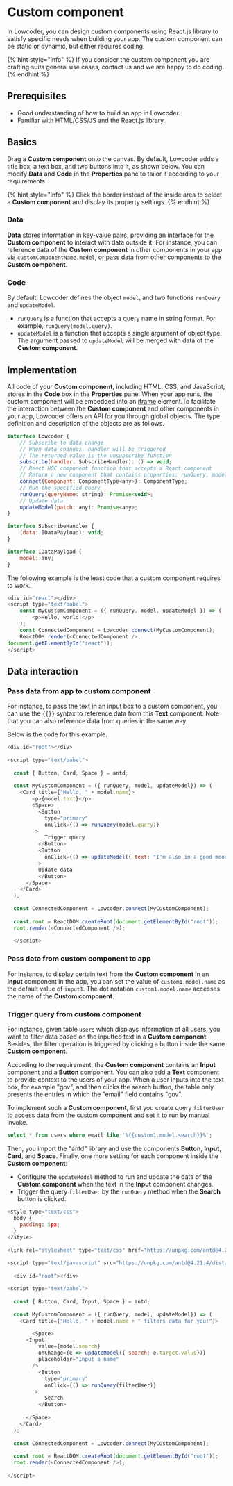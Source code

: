 # Custom component

In Lowcoder, you can design custom components using React.js library to satisfy specific needs when building your app. The custom component can be static or dynamic, but either requires coding.

{% hint style="info" %}
If you consider the custom component you are crafting suits general use cases, contact us and we are happy to do coding.
{% endhint %}

## Prerequisites

* Good understanding of how to build an app in Lowcoder.
* Familiar with HTML/CSS/JS and the React.js library.

## Basics

Drag a **Custom component** onto the canvas. By default, Lowcoder adds a title box, a text box, and two buttons into it, as shown below. You can modify **Data** and **Code** in the **Properties** pane to tailor it according to your requirements.

{% hint style="info" %}
Click the border instead of the inside area to select a **Custom component** and display its property settings.
{% endhint %}

### Data

**Data** stores information in key-value pairs, providing an interface for the **Custom component** to interact with data outside it. For instance, you can reference data of the **Custom component** in other components in your app via `customComponentName.model`, or pass data from other components to the **Custom component**.

### Code

By default, Lowcoder defines the object `model`, and two functions `runQuery` and `updateModel`.

* `runQuery` is a function that accepts a query name in string format. For example, `runQuery(model.query)`.
* `updateModel` is a function that accepts a single argument of object type. The argument passed to `updateModel` will be merged with data of the **Custom component**.

## Implementation

All code of your **Custom component**, including HTML, CSS, and JavaScript, stores in the **Code** box in the **Properties** pane. When your app runs, the custom component will be embedded into an [iframe](https://developer.mozilla.org/en-US/docs/Web/HTML/Element/iframe) element.To facilitate the interaction between the **Custom component** and other components in your app, Lowcoder offers an API for you through global objects. The type definition and description of the objects are as follows.

```javascript
interface Lowcoder {
    // Subscribe to data change
    // When data changes, handler will be triggered
    // The returned value is the unsubscribe function
    subscribe(handler: SubscribeHandler): () => void;
    // React HOC component function that accepts a React component
    // Return a new component that contains properties: runQuery, model, updateModel
    connect(Component: ComponentType<any>): ComponentType;
    // Run the specified query
    runQuery(queryName: string): Promise<void>;
    // Update data
    updateModel(patch: any): Promise<any>;
}

interface SubscribeHandler {
    (data: IDataPayload): void;
}

interface IDataPayload {
    model: any;
}
```

The following example is the least code that a custom component requires to work.

```javascript
<div id="react"></div>
<script type="text/babel">
    const MyCustomComponent = ({ runQuery, model, updateModel }) => (
        <p>Hello, world!</p>
    );
    const ConnectedComponent = Lowcoder.connect(MyCustomComponent);
    ReactDOM.render(<ConnectedComponent />, 
document.getElementById("react"));
</script>
```

## Data interaction

### Pass data from app to custom component

For instance, to pass the text in an input box to a custom component, you can use the `{{}}` syntax to reference data from this **Text** component. Note that you can also reference data from queries in the same way.

Below is the code for this example.

```javascript
<div id="root"></div>
  
<script type="text/babel">
  
  const { Button, Card, Space } = antd;
  
  const MyCustomComponent = ({ runQuery, model, updateModel}) => (
    <Card title={"Hello, " + model.name}>
        <p>{model.text}</p>
        <Space>
          <Button
            type="primary"
            onClick={() => runQuery(model.query)}
         >
            Trigger query
          </Button>
          <Button
            onClick={() => updateModel({ text: "I'm also in a good mood!" })}
          >
          Update data
          </Button>
      </Space>
    </Card>
  );
  
  const ConnectedComponent = Lowcoder.connect(MyCustomComponent);
  
  const root = ReactDOM.createRoot(document.getElementById("root"));
  root.render(<ConnectedComponent />);
  
  </script>
```

### Pass data from custom component to app

For instance, to display certain text from the **Custom component** in an **Input** component in the app, you can set the value of `custom1.model.name` as the default value of `input1`. The dot notation `custom1.model.name` accesses the name of the **Custom component**.

### Trigger query from custom component

For instance, given table `users` which displays information of all users, you want to filter data based on the inputted text in a **Custom component**. Besides, the filter operation is triggered by clicking a button inside the same **Custom component**.

According to the requirement, the **Custom component** contains an **Input** component and a **Button** component. You can also add a **Text** component to provide context to the users of your app. When a user inputs into the text box, for example "gov", and then clicks the search button, the table only presents the entries in which the "email" field contains "gov".

To implement such a **Custom component**, first you create query `filterUser` to access data from the custom component and set it to run by manual invoke.

```SQL
select * from users where email like '%{{custom1.model.search}}%';
```

Then, you import the "antd" library and use the components **Button**, **Input**, **Card**, and **Space**. Finally, one more setting for each component inside the **Custom component**:

* Configure the `updateModel` method to run and update the data of the **Custom component** when the text in the **Input** component changes.
* Trigger the query `filterUser` by the `runQuery` method when the **Search** button is clicked.

```javascript
<style type="text/css">
  body {
    padding: 5px;
  }
</style>
  
<link rel="stylesheet" type="text/css" href="https://unpkg.com/antd@4.21.4/dist/antd.min.css"/>

<script type="text/javascript" src="https://unpkg.com/antd@4.21.4/dist/antd.min.js" ></script>
  
  <div id="root"></div>
  
<script type="text/babel">
  
  const { Button, Card, Input, Space } = antd;
  
  const MyCustomComponent = ({ runQuery, model, updateModel}) => (
    <Card title={"Hello, " + model.name + " filters data for you!"}>

        <Space>
      <Input
          value={model.search}
          onChange={e => updateModel({ search: e.target.value})}
          placeholder="Input a name"
        />
          <Button
            type="primary"
            onClick={() => runQuery(filterUser)}
         >
            Search
          </Button>
          
      </Space>
    </Card>
  );
  
  const ConnectedComponent = Lowcoder.connect(MyCustomComponent);
  
  const root = ReactDOM.createRoot(document.getElementById("root"));
  root.render(<ConnectedComponent />);
  
</script>
```
